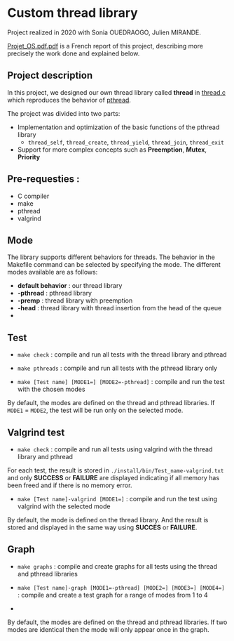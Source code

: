 # Custom thread library
Project realized in 2020 with Sonia OUEDRAOGO, Julien MIRANDE.

[Projet_OS.pdf.pdf](Projet_OS.pdf.pdf) is a French report of this project, describing more precisely the work done and explained below.

## Project description
In this project, we designed our own thread library called **thread** in [thread.c](https://github.com/tpemeja/Projects/blob/main/Thread%20support%20library/src/thread/thread.c) which reproduces the behavior of [pthread](https://pubs.opengroup.org/onlinepubs/7908799/xsh/pthread.h.html).

The project was divided into two parts:
- Implementation and optimization of the basic functions of the pthread library
  - ```thread_self```, ```thread_create```, ```thread_yield```, ```thread_join```, ```thread_exit```
- Support for more complex concepts such as **Preemption**, **Mutex**, **Priority**

## Pre-requesties :
- C compiler
- make
- pthread
- valgrind

## Mode
The library supports different behaviors for threads. The behavior in the Makefile command can be selected by specifying the mode.
The different modes available are as follows:
- **default behavior** : our thread library
- **-pthread** : pthread library
- **-premp** : thread library with preemption
- **-head** : thread library with thread insertion from the head of the queue
- 
##  Test
- ```make check``` :  compile and run all tests with the thread library and pthread

- ```make pthreads``` :  compile and run all tests with the pthread library only

- ```make [Test name] [MODE1=] [MODE2=-pthread]``` :  compile and run the test with the chosen modes

By default, the modes are defined on the thread and pthread libraries. If ``MODE1`` = ``MODE2``, the test will be run only on the selected mode.

##  Valgrind test
- ```make check``` : compile and run all tests using valgrind with the thread library and pthread

For each test, the result is stored in ```./install/bin/Test_name-valgrind.txt``` and only **SUCCESS** or **FAILURE** are displayed indicating if all memory has been freed and if there is no memory error.

- ```make [Test name]-valgrind [MODE1=]``` : compile and run the test using valgrind with the selected mode

By default, the mode is defined on the thread library. And the result is stored and displayed in the same way using **SUCCES** or **FAILURE**.

##  Graph
- ```make graphs``` : compile and create graphs for all tests using the thread and pthread libraries

- ```make [Test name]-graph [MODE1=-pthread] [MODE2=] [MODE3=] [MODE4=]``` : compile and create a test graph for a range of modes from 1 to 4
- 
By default, the modes are defined on the thread and pthread libraries. If two modes are identical then the mode will only appear once in the graph.
